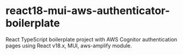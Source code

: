 # react18-mui-aws-authenticator-boilerplate
React TypeScript boilerplate project with AWS Cognitor authentication pages using React v18.x, MUI, aws-amplify module.
